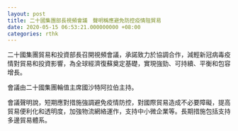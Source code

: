 ```yaml
---
layout: post
title: 二十國集團部長視頻會議　聲明稱應避免防控疫情阻貿易
date: 2020-05-15 06:53:21.000000000 +08:00
categories: rthk
---
```


二十國集團貿易和投資部長召開視頻會議，承諾致力於協調合作，減輕新冠病毒疫情對貿易和投資影響，為全球經濟復蘇奠定基礎，實現強勁、可持續、平衡和包容增長。

會議由二十國集團輪值主席國沙特阿拉伯主持。

會議聲明說，短期應對措施強調避免疫情防控，對國際貿易造成不必要障礙，提高貿易便利化和透明度，加強物流網絡運作，支持中小微企業等。長期措施包括支持多邊貿易體系。
